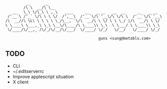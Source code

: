 
             __      __
            /\ \  __/\ \__
       __   \_\ \/\_\ \ ,_\   ____     __   _ __   __  __     __   _ __
     /'__`\ /'_` \/\ \ \ \/  /',__\  /'__`\/\`'__\/\ \/\ \  /'__`\/\`'__\
    /\  __//\ \L\ \ \ \ \ \_/\__, `\/\  __/\ \ \/ \ \ \_/ |/\  __/\ \ \/
    \ \____\ \___,_\ \_\ \__\/\____/\ \____\\ \_\  \ \___/ \ \____\\ \_\
     \/____/\/__,_ /\/_/\/__/\/___/  \/____/ \/_/   \/__/   \/____/ \/_/

                                             guns <sung@metablu.com>

TODO
----

 * CLI
 * ~/.editserverrc
 * Improve applescript situation
 * X client
